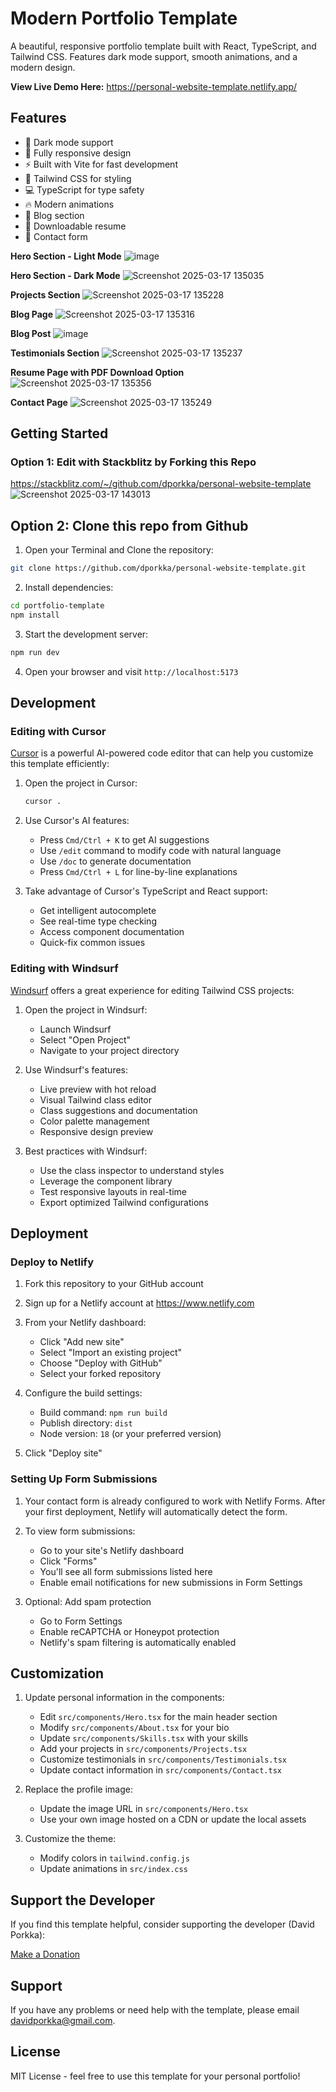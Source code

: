 # Modern Portfolio Template

A beautiful, responsive portfolio template built with React, TypeScript, and Tailwind CSS. Features dark mode support, smooth animations, and a modern design.

**View Live Demo Here:**
https://personal-website-template.netlify.app/

## Features

- 🌙 Dark mode support
- 📱 Fully responsive design
- ⚡ Built with Vite for fast development
- 🎨 Tailwind CSS for styling
- 💻 TypeScript for type safety
- 🔥 Modern animations
- 📝 Blog section
- 📄 Downloadable resume
- 📧 Contact form

**Hero Section - Light Mode**
![image](https://github.com/user-attachments/assets/5ae5d825-c5c2-45e1-9eea-6add0567d5f0)

**Hero Section - Dark Mode**
![Screenshot 2025-03-17 135035](https://github.com/user-attachments/assets/d564c6bc-9f05-4bbb-a979-daa86cd4ecd1)

**Projects Section**
![Screenshot 2025-03-17 135228](https://github.com/user-attachments/assets/67c0973d-eb32-40bc-b380-e938dbde02f7)

**Blog Page**
![Screenshot 2025-03-17 135316](https://github.com/user-attachments/assets/aea540fc-610b-4eaa-8d6e-b6e0f84c712e)

**Blog Post**
![image](https://github.com/user-attachments/assets/6d734952-6afb-4c8b-82ef-60f0f2216f9f)

**Testimonials Section**
![Screenshot 2025-03-17 135237](https://github.com/user-attachments/assets/f8dc8123-c1f1-47b9-bec2-b6f6d7a86432)

**Resume Page with PDF Download Option**
![Screenshot 2025-03-17 135356](https://github.com/user-attachments/assets/9b3f183f-93c3-4b91-b149-f87e048cee5b)

**Contact Page**
![Screenshot 2025-03-17 135249](https://github.com/user-attachments/assets/cff99303-22bb-49b4-95f4-5337bd3b6676)


## Getting Started

### Option 1: Edit with Stackblitz by Forking this Repo

https://stackblitz.com/~/github.com/dporkka/personal-website-template
![Screenshot 2025-03-17 143013](https://github.com/user-attachments/assets/9d1caf1b-3ddb-4f43-90c3-1ccab79b9eff)

## Option 2: Clone this repo from Github

1. Open your Terminal and Clone the repository:
```bash
git clone https://github.com/dporkka/personal-website-template.git
```

2. Install dependencies:
```bash
cd portfolio-template
npm install
```

3. Start the development server:
```bash
npm run dev
```

4. Open your browser and visit `http://localhost:5173`

## Development

### Editing with Cursor

[Cursor](https://cursor.sh/) is a powerful AI-powered code editor that can help you customize this template efficiently:

1. Open the project in Cursor:
   ```bash
   cursor .
   ```

2. Use Cursor's AI features:
   - Press `Cmd/Ctrl + K` to get AI suggestions
   - Use `/edit` command to modify code with natural language
   - Use `/doc` to generate documentation
   - Press `Cmd/Ctrl + L` for line-by-line explanations

3. Take advantage of Cursor's TypeScript and React support:
   - Get intelligent autocomplete
   - See real-time type checking
   - Access component documentation
   - Quick-fix common issues

### Editing with Windsurf

[Windsurf](https://www.windsurf.io/) offers a great experience for editing Tailwind CSS projects:

1. Open the project in Windsurf:
   - Launch Windsurf
   - Select "Open Project"
   - Navigate to your project directory

2. Use Windsurf's features:
   - Live preview with hot reload
   - Visual Tailwind class editor
   - Class suggestions and documentation
   - Color palette management
   - Responsive design preview

3. Best practices with Windsurf:
   - Use the class inspector to understand styles
   - Leverage the component library
   - Test responsive layouts in real-time
   - Export optimized Tailwind configurations

## Deployment

### Deploy to Netlify

1. Fork this repository to your GitHub account

2. Sign up for a Netlify account at https://www.netlify.com

3. From your Netlify dashboard:
   - Click "Add new site"
   - Select "Import an existing project"
   - Choose "Deploy with GitHub"
   - Select your forked repository

4. Configure the build settings:
   - Build command: `npm run build`
   - Publish directory: `dist`
   - Node version: `18` (or your preferred version)

5. Click "Deploy site"

### Setting Up Form Submissions

1. Your contact form is already configured to work with Netlify Forms. After your first deployment, Netlify will automatically detect the form.

2. To view form submissions:
   - Go to your site's Netlify dashboard
   - Click "Forms"
   - You'll see all form submissions listed here
   - Enable email notifications for new submissions in Form Settings

3. Optional: Add spam protection
   - Go to Form Settings
   - Enable reCAPTCHA or Honeypot protection
   - Netlify's spam filtering is automatically enabled

## Customization

1. Update personal information in the components:
   - Edit `src/components/Hero.tsx` for the main header section
   - Modify `src/components/About.tsx` for your bio
   - Update `src/components/Skills.tsx` with your skills
   - Add your projects in `src/components/Projects.tsx`
   - Customize testimonials in `src/components/Testimonials.tsx`
   - Update contact information in `src/components/Contact.tsx`

2. Replace the profile image:
   - Update the image URL in `src/components/Hero.tsx`
   - Use your own image hosted on a CDN or update the local assets

3. Customize the theme:
   - Modify colors in `tailwind.config.js`
   - Update animations in `src/index.css`

## Support the Developer

If you find this template helpful, consider supporting the developer (David Porkka):

[Make a Donation](https://buy.stripe.com/cN26oM84c2oT772dQX)

## Support

If you have any problems or need help with the template, please email davidporkka@gmail.com.

## License

MIT License - feel free to use this template for your personal portfolio!
